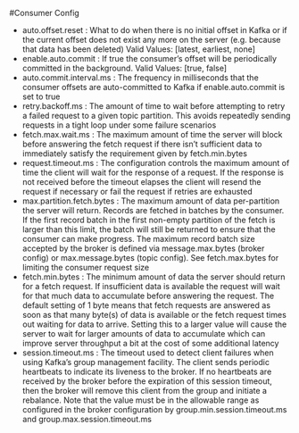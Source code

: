 #Consumer Config
- auto.offset.reset : What to do when there is no initial offset in Kafka or if the current offset does not exist any more on the server (e.g. because that data has been deleted)
  Valid Values:	[latest, earliest, none]
- enable.auto.commit : If true the consumer’s offset will be periodically committed in the background.
  Valid Values:	[true, false]
- auto.commit.interval.ms : The frequency in milliseconds that the consumer offsets are auto-committed to Kafka if enable.auto.commit is set to true
- retry.backoff.ms : The amount of time to wait before attempting to retry a failed request to a given topic partition. This avoids repeatedly sending requests in a tight loop under some failure scenarios
- fetch.max.wait.ms : The maximum amount of time the server will block before answering the fetch request if there isn’t sufficient data to immediately satisfy the requirement given by fetch.min.bytes
- request.timeout.ms : The configuration controls the maximum amount of time the client will wait for the response of a request. If the response is not received before the timeout elapses the client will resend the request if necessary or fail the request if retries are exhausted
- max.partition.fetch.bytes : The maximum amount of data per-partition the server will return. Records are fetched in batches by the consumer. If the first record batch in the first non-empty partition of the fetch is larger than this limit, the batch will still be returned to ensure that the consumer can make progress. The maximum record batch size accepted by the broker is defined via message.max.bytes (broker config) or max.message.bytes (topic config). See fetch.max.bytes for limiting the consumer request size
- fetch.min.bytes : The minimum amount of data the server should return for a fetch request. If insufficient data is available the request will wait for that much data to accumulate before answering the request. The default setting of 1 byte means that fetch requests are answered as soon as that many byte(s) of data is available or the fetch request times out waiting for data to arrive. Setting this to a larger value will cause the server to wait for larger amounts of data to accumulate which can improve server throughput a bit at the cost of some additional latency
- session.timeout.ms : The timeout used to detect client failures when using Kafka’s group management facility. The client sends periodic heartbeats to indicate its liveness to the broker. If no heartbeats are received by the broker before the expiration of this session timeout, then the broker will remove this client from the group and initiate a rebalance. Note that the value must be in the allowable range as configured in the broker configuration by group.min.session.timeout.ms and group.max.session.timeout.ms